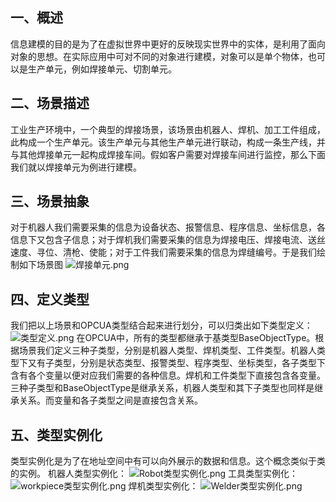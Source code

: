 ## 一、概述
信息建模的目的是为了在虚拟世界中更好的反映现实世界中的实体，是利用了面向对象的思想。在实际应用中可对不同的对象进行建模，对象可以是单个物体，也可以是生产单元，例如焊接单元、切割单元。
## 二、场景描述
工业生产环境中，一个典型的焊接场景，该场景由机器人、焊机、加工工件组成，此构成一个生产单元。该生产单元与其他生产单元进行联动，构成一条生产线，并与其他焊接单元一起构成焊接车间。假如客户需要对焊接车间进行监控，那么下面我们就以焊接单元为例进行建模。
## 三、场景抽象
对于机器人我们需要采集的信息为设备状态、报警信息、程序信息、坐标信息，各信息下又包含子信息；对于焊机我们需要采集的信息为焊接电压、焊接电流、送丝速度、寻位、清枪、使能；对于工件我们需要采集的信息为焊缝编号。于是我们绘制如下场景图
![焊接单元.png](https://i.loli.net/2020/05/02/Ybl2T9PimdnEZqS.png)

## 四、定义类型
我们把以上场景和OPCUA类型结合起来进行划分，可以归类出如下类型定义：
![类型定义.png](https://i.loli.net/2020/05/02/1yaebfKDkh3NmZx.png)
在OPCUA中，所有的类型都继承于基类型BaseObjectType。根据场景我们定义三种子类型，分别是机器人类型、焊机类型、工件类型。机器人类型下又有子类型，分别是状态类型、报警类型、程序类型、坐标类型，各子类型下含有各个变量以便对应我们需要的各种信息。焊机和工件类型下直接包含各变量。三种子类型和BaseObjectType是继承关系，机器人类型和其下子类型也同样是继承关系。而变量和各子类型之间是直接包含关系。

## 五、类型实例化
类型实例化是为了在地址空间中有可以向外展示的数据和信息。这个概念类似于类的实例。
机器人类型实例化：
![Robot类型实例化.png](https://i.loli.net/2020/05/06/o8anzTMPiJ7XpIr.png)
工具类型实例化：
![workpiece类型实例化.png](https://i.loli.net/2020/05/06/7yVrLGDd5ZuKTXE.png)
焊机类型实例化：
![Welder类型实例化.png](https://i.loli.net/2020/05/06/cMebE4YqF3mpj1t.png)

<!--stackedit_data:
eyJoaXN0b3J5IjpbLTEzNjI0NTE3MzcsODM3Njg5MTMyLDE0Mj
I2MTY3OTEsLTIzNjU0NDEzOCw0NDg5MDM0MTgsMTQwMTE5NTAy
MiwxNTA1NzgwMjgxLC0xMDAzNzY2MjM1XX0=
-->